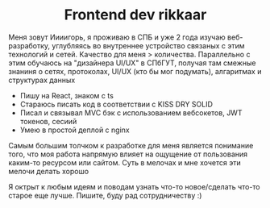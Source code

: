 <h1 align="center">Frontend dev rikkaar</h1>
<p>Меня зовут Иииигорь, я проживаю в СПБ и уже 2 года изучаю веб-разработку, углубляясь во внутреннее устройство связаных с этим технологий и сетей. Качество для меня > количества. Параллельно с этим обучаюсь на "дизайнера UI/UX" в СПбГУТ, получая там смежные знаниня о сетях, протоколах, UI/UX (кто бы мог подумать), алгаритмах и структурах данных</p>
<ul>
  <li>Пишу на React, знаком с ts</li>
  <li>Стараюсь писать код в соответствии с KISS DRY SOLID</li>
  <li>Писал и связывал MVC бэк с использованием вебсокетов, JWT токенов, сесиий</li>
  <li>Умею в простой деплой с nginx</li>
</ul>

<p>Самым большим толчком к разработке для меня является понимание того, что моя работа напрямую влияет на ощущение от пользования каким-то ресурсом или сайтом. Суть в мелочах и мне хочется эти мелочи делать хорошо</p>

<p>Я октрыт к любым идеям и поводам узнать что-то новое/сделать что-то старое еще лучше. Пишите, буду рад сотрудничеству :)</p>

